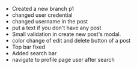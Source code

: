 - Created a new branch p1
- changed user credential
- changed username in the post 
- put a text if you don't have any post
- Small validation in create new post's modal.
- color change of edit and delete button of a post 
- Top bar fixed
- Added search bar 
- navigate to profile page user after search